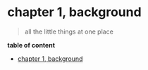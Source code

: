 # chapter 1, background

> all the little things at one place

**table of content**
- [chapter 1, background](#chapter-1-background)

